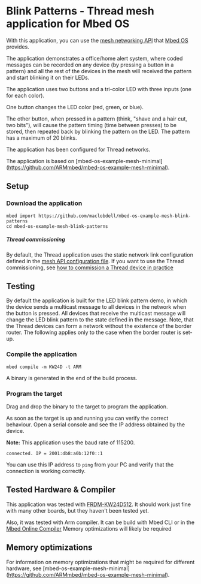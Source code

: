 # Blink Patterns - Thread mesh application for Mbed OS

With this application, you can use the [mesh networking API](https://os.mbed.com/docs/latest/reference/mesh.html) that [Mbed OS](https://github.com/ARMmbed/mbed-os) provides.

The application demonstrates a office/home alert system, where coded messages can be recorded on any device (by pressing a button in a pattern) and all the rest of the devices in the mesh will received the pattern and start blinking it on their LEDs.

The application uses two buttons and a tri-color LED with three inputs (one for each color).  

One button changes the LED color (red, green, or blue).  

The other button, when pressed in a pattern (think, "shave and a hair cut, two bits"), will cause the pattern timing (time between presses) to be stored, then repeated back by blinking the pattern on the LED.   The pattern has a maximum of 20 blinks.  

The application has been configured for Thread networks.

The application is based on [mbed-os-example-mesh-minimal] (https://github.com/ARMmbed/mbed-os-example-mesh-minimal).

## Setup

### Download the application

```
mbed import https://github.com/maclobdell/mbed-os-example-mesh-blink-patterns
cd mbed-os-example-mesh-blink-patterns
```

##### Thread commissioning

By default, the Thread application uses the static network link configuration defined in the [mesh API configuration file](https://github.com/ARMmbed/mbed-os/blob/master/features/nanostack/FEATURE_NANOSTACK/mbed-mesh-api/mbed_lib.json).
If you want to use the Thread commissioning, see [how to commission a Thread device in practice](https://os.mbed.com/docs/latest/tutorials/mesh.html#how-to-commission-a-thread-device-in-practice)

## Testing

By default the application is built for the LED blink pattern demo, in which the device sends a multicast message to all devices in the network when the button is pressed. All devices that receive the multicast message will change the LED blink pattern to the state defined in the message. Note, that the Thread devices can form a network without the existence of the border router. The following applies only to the case when the border router is set-up.

### Compile the application

```
mbed compile -m KW24D -t ARM
```

A binary is generated in the end of the build process.

### Program the target

Drag and drop the binary to the target to program the application.

As soon as the target is up and running you can verify the correct behaviour. Open a serial console and see the IP address obtained by the device.

<span class="notes">**Note:** This application uses the baud rate of 115200.</span>

```
connected. IP = 2001:db8:a0b:12f0::1
```

You can use this IP address to `ping` from your PC and verify that the connection is working correctly.


## Tested Hardware & Compiler

This application was tested with [FRDM-KW24D512](https://os.mbed.com/platforms/FRDM-KW24D512).
It should work just fine with many other boards, but they haven't been tested yet.

Also, it was tested with Arm compiler.  It can be build with Mbed CLI or in the [Mbed Online Compiler](https://os.mbed.com/compiler)
Memory optimizations will likely be required

## Memory optimizations

For information on memory optimizations that might be required for different hardware, see [mbed-os-example-mesh-minimal] (https://github.com/ARMmbed/mbed-os-example-mesh-minimal).
